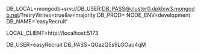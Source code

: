 DB_LOCAL=mongodb+srv://DB_USER:DB_PASS@cluster0.dpklxw3.mongodb.net/?retryWrites=true&w=majority
DB_PROD=
NODE_ENV=development
DB_NAME='easyRecruit'

LOCAL_CLIENT=http://localhost:5173

DB_USER=easyRecruit
DB_PASS=QGazQ5s9LGOau4qM
